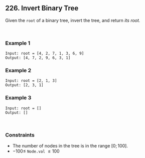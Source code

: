 ## 226. Invert Binary Tree

Given the `root` of a binary tree, invert the tree, and return *its root.*

<br>

### Example 1

```
Input: root = [4, 2, 7, 1, 3, 6, 9]
Output: [4, 7, 2, 9, 6, 3, 1]
```

### Example 2

```
Input: root = [2, 1, 3]
Output: [2, 3, 1]
```

### Example 3

```
Input: root = []
Output: []
```

<br>

### Constraints

* The number of nodes in the tree is in the range $[0; 100]$.
* $-100 \leqslant$ `Node.val` $\leqslant 100$
